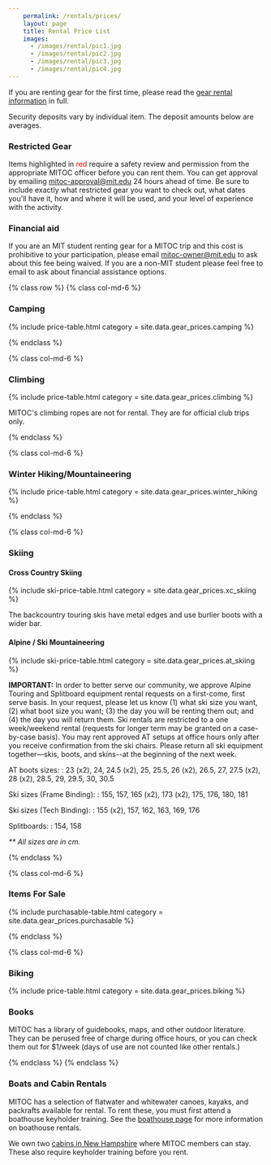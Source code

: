 ```yaml
---
    permalink: /rentals/prices/
    layout: page
    title: Rental Price List
    images:
      - /images/rental/pic1.jpg
      - /images/rental/pic2.jpg
      - /images/rental/pic3.jpg
      - /images/rental/pic4.jpg
---
```


If you are renting gear for the first time, please read the [gear rental information](/rentals) in full.

Security deposits vary by individual item. The deposit amounts below are averages.

### Restricted Gear

Items highlighted in <span style="color: red">red</span> require a safety review and permission from the appropriate MITOC officer before you can rent them. You can get approval by emailing [mitoc-approval@mit.edu](mailto:mitoc-approval@mit.edu) 24 hours ahead of time. Be sure to include exactly what restricted gear you want to check out, what dates you'll have it, how and where it will be used, and your level of experience with the activity.

### Financial aid

If you are an MIT student renting gear for a MITOC trip and this cost is prohibitive to your participation, please email [mitoc-owner@mit.edu](mailto:mitoc-owner@mit.edu) to ask about this fee being waived. If you are a non-MIT student please feel free to email to ask about financial assistance options.


{% class row %}
{% class col-md-6 %}

### Camping

{% include price-table.html category = site.data.gear_prices.camping %}

{% endclass %}

{% class col-md-6 %}

### Climbing

{% include price-table.html category = site.data.gear_prices.climbing %}

MITOC's climbing ropes are not for rental. They are for official club
trips only.

{% endclass %}

{% class col-md-6 %}

###  Winter Hiking/Mountaineering

{% include price-table.html category = site.data.gear_prices.winter_hiking %}

{% endclass %}

{% class col-md-6 %}

### Skiing

#### Cross Country Skiing

{% include ski-price-table.html category = site.data.gear_prices.xc_skiing %}

The backcountry touring skis have metal edges and use burlier boots with a wider bar.

#### Alpine / Ski Mountaineering

{% include ski-price-table.html category = site.data.gear_prices.at_skiing %}


**IMPORTANT:** In order to better serve our community, we approve Alpine Touring and Splitboard equipment rental requests on a first-come, first serve basis. In your request, please let us know (1) what ski size you want, (2) what boot size you want; (3) the day you will be renting them out; and (4) the day you will return them. Ski rentals are restricted to a one week/weekend rental (requests for longer term may be granted on a case-by-case basis). You may rent approved AT setups at office hours only after you receive confirmation from the ski chairs. Please return all ski equipment together—skis, boots, and skins--at the beginning of the next week.

AT boots sizes:
: 23 (x2), 24, 24.5 (x2), 25, 25.5, 26 (x2), 26.5, 27, 27.5 (x2), 28 (x2), 28.5, 29, 29.5, 30, 30.5

Ski sizes (Frame Binding):
: 155, 157, 165 (x2), 173 (x2), 175, 176, 180, 181

Ski sizes (Tech Binding):
: 155 (x2), 157, 162, 163, 169, 176

Splitboards:
: 154, 158

_\*\* All sizes are in cm._


{% endclass %}

{% class col-md-6 %}

### Items For Sale

{% include purchasable-table.html category = site.data.gear_prices.purchasable %}

{% endclass %}

{% class col-md-6 %}

### Biking

{% include price-table.html category = site.data.gear_prices.biking %}

### Books

MITOC has a library of guidebooks, maps, and other outdoor literature. They can be perused free of charge during office hours, or you can check them out for $1/week (days of use are not counted like other rentals.)

{% endclass %}
{% endclass %}

### Boats and Cabin Rentals

MITOC has a selection of flatwater and whitewater canoes, kayaks, and packrafts available for rental. To rent these, you must first attend a boathouse keyholder training. See the [boathouse page](/rentals/boathouse) for more information on boathouse rentals.

We own two [cabins in New Hampshire](/rentals/cabins) where MITOC members can stay. These also require keyholder training before you rent.
